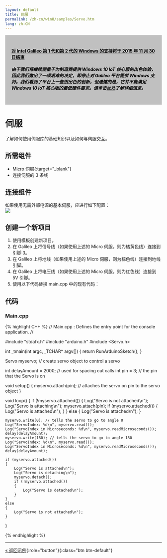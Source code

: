 ```yaml
---
layout: default
title: 伺服
permalink: /zh-cn/win8/samples/Servo.htm
lang: zh-CN
---
```


<div style="background-color:Silver; color:black; padding:20px;">
	<h4><u>对 Intel Galileo 第 1 代和第 2 代的 Windows 的支持将于 2015 年 11 月 30 日结束</u></h4>
	<p><h5>由于我们将继续侧重于为制造商提供 Windows 10 IoT 核心版的出色体验，因此我们做出了一项艰难的决定，即停止对 Galileo 平台提供 Windows 支持。我们看到了平台上一些很出色的创新，但遗憾的是，它并不能满足 Windows 10 IoT 核心版的最低硬件要求。请单击<a href="http://go.microsoft.com/fwlink/?LinkId=690091" target="_blank">此处</a>了解详细信息。</h5></p>
</div>

# 伺服
了解如何使用伺服库的基础知识以及如何与伺服交互。

## 所需组件
* [Micro 伺服](http://www.adafruit.com/products/169){:target="_blank"}
* 连接伺服的 3 条线

## 连接组件
如果使用无需外部电源的基本伺服，应进行如下配置：<br/> ![]({{site.baseurl}}/Resources/images/ServoDiagram.png)

## 创建一个新项目

1. 使用模板创建新项目。
1. 在 Galileo 上将信号线（如果使用上述的 Micro 伺服，则为橘黄色线）连接到引脚 3。
1. 在 Galileo 上将地线（如果使用上述的 Micro 伺服，则为棕色线）连接到地线引脚。
1. 在 Galileo 上将电压线（如果使用上述的 Micro 伺服，则为红色线）连接到 5V 引脚。
1. 使用以下代码替换 main.cpp 中的现有代码：

## 代码

### Main.cpp

{% highlight C++ %}
// Main.cpp : Defines the entry point for the console application.
//

#include "stdafx.h"
#include "arduino.h"
#include <Servo.h>

int _tmain(int argc, _TCHAR* argv[])
{
    return RunArduinoSketch();
}

Servo myservo;  // create servo object to control a servo

int delayAmount = 2000; // used for spacing out calls
int pin = 3; // the pin that the Servo is on

void setup()
{
    myservo.attach(pin);  // attaches the servo on pin to the servo object
}

void loop()
{
    if (!myservo.attached())
    {
        Log("Servo is not attached\n");
        Log("Servo is attaching\n");
        myservo.attach(pin);
        if (myservo.attached())
        {
            Log("Servo is attached\n");
        }
    }
    else
    {
        Log("Servo is attached\n");
    }

    myservo.write(0); // tells the servo to go to angle 0
    Log("ServoIndex: %d\n", myservo.read());
    Log("ServoIndex in Microseconds: %d\n", myservo.readMicroseconds());
    delay(delayAmount);
    myservo.write(180); // tells the servo to go to angle 180
    Log("ServoIndex: %d\n", myservo.read());
    Log("ServoIndex in Microseconds: %d\n", myservo.readMicroseconds());
    delay(delayAmount);

    if (myservo.attached())
    {
        Log("Servo is attached\n");
        Log("Servo is detaching\n");
        myservo.detach();
        if (!myservo.attached())
        {
            Log("Servo is detached\n");
        }
    }
    else
    {
        Log("Servo is not attached\n");
    }
}

{% endhighlight %}

---

[&laquo; 返回示例](SampleApps.htm){:role="button"}{:class="btn btn-default"}
